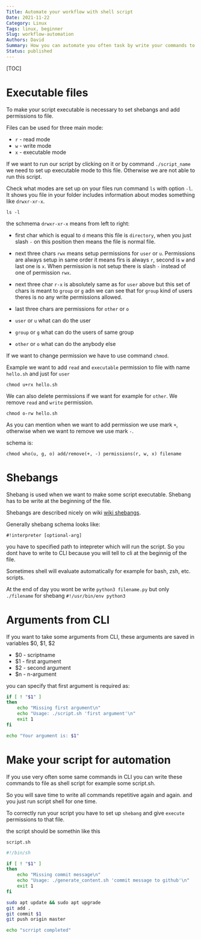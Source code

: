 ```yaml
---
Title: Automate your workflow with shell script
Date: 2021-11-22
Category: Linux
Tags: linux, beginner
Slug: workflow-automation
Authors: David
Summary: How you can automate you often task by write your commands to shell script
Status: published
---
```


[TOC]

# Executable files

To make your script executable is necessary to set shebangs and add permissions to file.

Files can be used for three main mode:

* `r` - read mode
* `w` - write mode
* `x` - executable mode

If we want to run our script by clicking on it or by command `./script_name` we need
to set up executable mode to this file. Otherwise we are not able to run this script.

Check what modes are set up on your files run command `ls` with option `-l`. It
shows you file in your folder includes information about modes something like
`drwxr-xr-x`.

```shell
ls -l
```

the schmema `drwxr-xr-x` means from left to right:

* first char which is equal to `d` means this file is `directory`, when you just
slash `-` on this position then means the file is normal file.
* next three chars `rwx` means setup permissions for `user` or `u`. Permissions
are always setup in same order it means firs is always `r`, second is `w` and last one is `x`.
When permission is not setup there is slash `-` instead of one of permission `rwx`.
* next three char `r-x` is absolutely same as for `user` above but this set of chars
is meant to `group` or `g` adn we can see that for `group` kind of users theres is no any
write permissions allowed.
* last three chars are permissions for `other` or `o`

* `user` or `u` what can do the user
* `group` or `g` what can do the users of same group
* `other` or `o` what can do the anybody else


If we want to change permission we have to use command `chmod`.

Example we want to add `read` and `executable` permission to file with name `hello.sh` and just
for `user`

```shell
chmod u+rx hello.sh
```

We can also delete permissions if we want for example for `other`. We remove
`read` and `write` permission.

```shell
chmod o-rw hello.sh
```

As you can mention when we want to add permission we use mark `+`, otherwise
when we want to remove we use mark `-`.

schema is:

`chmod who(u, g, o) add/remove(+, -) permissions(r, w, x) filename`



# Shebangs

Shebang is used when we want to make some script executable.
Shebang has to be write at the beginning of the file.

Shebangs are described nicely on wiki [wiki shebangs](https://en.wikipedia.org/wiki/Shebang_(Unix)).

Generally shebang schema looks like:

```shell
#!interpreter [optional-arg]
```

you have to specified path to intepreter which will run the script. So you dont have to
write to CLI because you will tell to cli at the beginnig of the file.

Sometimes shell will evaluate automatically for example for bash, zsh, etc. scripts.

At the end of day you wont be write `python3 filename.py` but only `./filename`
for shebang `#!/usr/bin/env python3`

# Arguments from CLI

If you want to take some arguments from CLI, these arguments are saved in
variables $0, $1, $2

* $0 - scriptname
* $1 - first argument
* $2 - second argument
* $n - n-argument

you can specify that first argument is required as:

```bash
if [ ! "$1" ]
then
    echo "Missing first argument\n"
    echo "Usage: ./script.sh 'first argument'\n"
    exit 1
fi

echo "Your argument is: $1"
```


# Make your script for automation

If you use very often some same commands in CLI you can write these commands
to file as shell script for example some script.sh.

So you will save time to write all commands repetitive again and again. and you just
run script shell for one time.

To correctly run your script you have to set up `shebang` and give `execute` permissions
to that file.

the script should be somethin like this

`script.sh`

```bash
#!/bin/sh

if [ ! "$1" ]
then
    echo "Missing commit message\n"
    echo "Usage: ./generate_content.sh 'commit message to github'\n"
    exit 1
fi

sudo apt update && sudo apt upgrade
git add .
git commit $1
git push origin master

echo "scrript completed"
```

